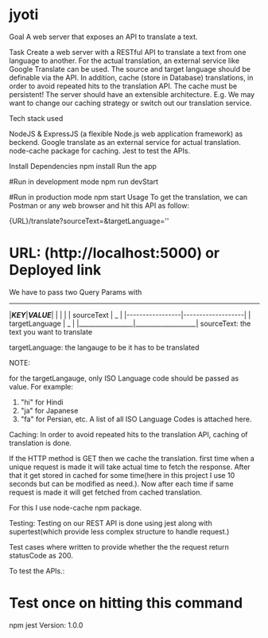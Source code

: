 # jyoti
 
Goal
A web server that exposes an API to translate a text.

Task
Create a web server with a RESTful API to translate a text from one language to another.
For the actual translation, an external service like Google Translate can be used.
The source and target language should be definable via the API.
In addition, cache (store in Database) translations, in order to avoid repeated hits to the translation API. The cache must be persistent!
The server should have an extensible architecture. E.g. We may want to change our caching strategy or switch out our translation service.

Tech stack used

NodeJS & ExpressJS (a flexible Node.js web application framework) as beckend.
Google translate as an external service for actual translation.
node-cache package for caching.
Jest to test the APIs.

Install Dependencies
npm install
Run the app

#Run in development mode
npm run devStart

#Run in production mode
npm start
Usage
To get the translation, we can Postman or any web browser and hit this API as follow:

{URL}/translate?sourceText=&targetLanguage=''

# URL: (http://localhost:5000) or Deployed link
We have to pass two Query Params with

 _____________________________________
|_______KEY_______|_______VALUE_______|
|                 |                   |
| sourceText      |        _          |
|-----------------|-------------------|
| targetLanguage  |        _          |
|_________________|___________________|
sourceText: the text you want to translate

targetLanguage: the langauge to be it has to be translated

NOTE:

for the targetLangauge, only ISO Language code should be passed as value.
For example:
1) "hi" for Hindi
2) "ja" for Japanese
3) "fa" for Persian, etc.
A list of all ISO Language Codes is attached here.

Caching:
In order to avoid repeated hits to the translation API, caching of translation is done.

If the HTTP method is GET then we cache the translation. first time when a unique request is made it will take actual time to fetch the response. After that it get stored in cached for some time(here in this project I use 10 seconds but can be modified as need.). Now after each time if same request is made it will get fetched from cached translation.

For this I use node-cache npm package.

Testing:
Testing on our REST API is done using jest along with supertest(which provide less complex structure to handle request.)

Test cases where written to provide whether the the request return statusCode as 200.

To test the APIs.:
# Test once on hitting this command
npm jest
Version: 1.0.0
